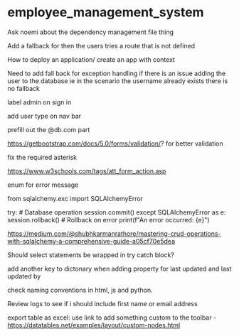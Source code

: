 # employee_management_system

Ask noemi about the dependency management file thing 

Add a fallback for then the users tries a route that is not defined 

How to deploy an application/ create an app with context

Need to add fall back for exception handling if there is an issue adding the user to the database ie in the scenario the username already exists there is no fallback

label admin on sign in 

add user type on nav bar 

prefill out the @db.com part 

https://getbootstrap.com/docs/5.0/forms/validation/? for better validation

fix the required asterisk

https://www.w3schools.com/tags/att_form_action.asp

enum for error message


from sqlalchemy.exc import SQLAlchemyError

try:
    # Database operation
    session.commit()
except SQLAlchemyError as e:
    session.rollback()  # Rollback on error
    print(f"An error occurred: {e}")


https://medium.com/@shubhkarmanrathore/mastering-crud-operations-with-sqlalchemy-a-comprehensive-guide-a05cf70e5dea

Should select statements be wrapped in try catch block? 

add another key to dictonary when adding property for last updated and last updated by 

check naming conventions in html, js and python.

Review logs to see if i should include first name or email address 

export table as excel: use link to add something custom to the toolbar - https://datatables.net/examples/layout/custom-nodes.html 

